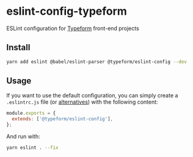 # eslint-config-typeform

ESLint configuration for [Typeform](https://github.com/Typeform/) front-end projects

## Install

```sh
yarn add eslint @babel/eslint-parser @typeform/eslint-config --dev
```

## Usage

If you want to use the default configuration, you can simply create a `.eslintrc.js` file (or [alternatives](https://eslint.org/docs/user-guide/configuring#configuration-file-formats)) with the following content:

```js
module.exports = {
  extends: ['@typeform/eslint-config'],
};
```

And run with:

```sh
yarn eslint . --fix
```
